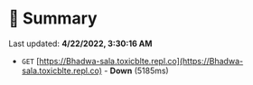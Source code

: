 # 📖 Summary
Last updated: **4/22/2022, 3:30:16 AM**

- `GET` [https://Bhadwa-sala.toxicblte.repl.co](https://Bhadwa-sala.toxicblte.repl.co) - **Down** (5185ms)
